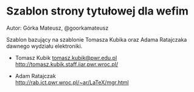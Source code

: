 # Szablon strony tytułowej dla wefim

Autor: Górka Mateusz, @goorkamateusz

Szablon bazujący na szablonie Tomasza Kubika oraz Adama Ratajczaka dawnego wydziału elektroniki.

- Tomasz Kubik <tomasz.kubik@pwr.edu.pl>\
 http://tomasz.kubik.staff.iiar.pwr.wroc.pl/

- Adam Ratajczak\
http://rab.ict.pwr.wroc.pl/~ar/LaTeX/mgr.html
